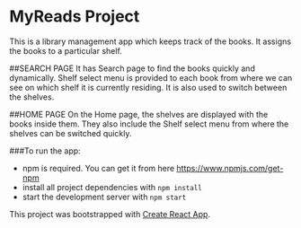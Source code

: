 # MyReads Project

This is a library management app which keeps track of the books. It assigns the books to a particular shelf.

##SEARCH PAGE
It has Search page to find the books quickly and dynamically.
Shelf select menu is provided to each book from where we can see on which shelf it is currently residing. It is also used to switch between the shelves.

##HOME PAGE
On the Home page, the shelves are displayed with the books inside them. They also include the Shelf select menu from where the shelves can be switched quickly. 

###To run the app:

* npm is required. You can get it from here https://www.npmjs.com/get-npm
* install all project dependencies with `npm install`
* start the development server with `npm start`

This project was bootstrapped with [Create React App](https://github.com/facebookincubator/create-react-app).
